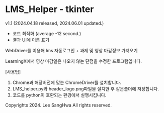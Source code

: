 # LMS_Helper - tkinter
v1.1 (2024.04.18 released, 2024.06.01 updated.)
+ 코드 최적화 (average -12 second.)
+ 결과 UI에 이름 표기


WebDriver를 이용해 lms 자동로그인 + 과제 및 영상 마감정보 가져오기

LearningX에서 영상 마감일은 나오지 않는 단점을 수정한 프로그램입니다.



[사용법] 
1. Chrome과 해당버전에 맞는 ChromeDriver를 설치합니다.
2. LMS_helper.py와 header_logo.png파일을 설치한 후 같은폴더에 저장합니다.
3. 코드를 python이 호환되는 환경에서 실행시킵니다.



Copyrights 2024. Lee SangHwa All rights reserved.
